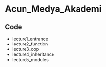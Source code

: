 # Acun_Medya_Akademi
## Code
- lecture1_entrance
- lecture2_function
- lecture3_oop
- lecture4_inheritance
- lecture5_modules
